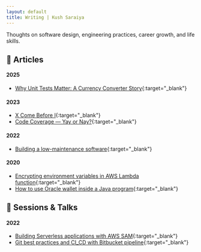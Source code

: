 ```yaml
---
layout: default
title: Writing | Kush Saraiya
---
```


Thoughts on software design, engineering practices, career growth, and life skills.


## 📝 Articles

#### 2025
- [Why Unit Tests Matter: A Currency Converter Story](https://kush-saraiya.medium.com/why-unit-tests-matter-a-currency-converter-story-277fbcaf5109){:target="_blank"}

#### 2023
- [X Come Before I](https://kush-saraiya.medium.com/x-comes-before-i-39827d87328d){:target="_blank"}
- [Code Coverage — Yay or Nay?](https://medium.com/technogise/code-coverage-yay-or-nay-6778479b8cab){:target="_blank"}

#### 2022
- [Building a low-maintenance software](https://medium.com/technogise/building-a-low-maintenance-software-a7f4cf758930){:target="_blank"}

#### 2020
- [Encrypting environment variables in AWS Lambda function](https://kush-saraiya.medium.com/encrypting-environment-variables-in-aws-lambda-function-e09cdde9fef1){:target="_blank"}
- [How to use Oracle wallet inside a Java program](https://kush-saraiya.medium.com/how-to-use-oracle-wallet-inside-a-java-program-90096631e937){:target="_blank"}


## 🎥 Sessions & Talks

#### 2022
- [Building Serverless applications with AWS SAM](https://www.youtube.com/watch?v=mXHdqP0jgRA){:target="_blank"}
- [Git best practices and CI_CD with Bitbucket pipeline](https://www.youtube.com/watch?v=pL43wDkHrg4){:target="_blank"}
